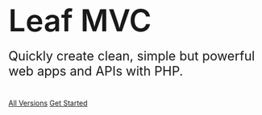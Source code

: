 <!-- markdownlint-disable no-inline-html -->
<h1 style="font-size: 60px; font-weight: 600;">
  Leaf MVC
</h1>
<p style="font-size: 25px; margin-top: -20px; margin-bottom: 40px;">
  Quickly create clean, simple but powerful web apps and APIs with PHP.
</p>

[All Versions](leaf-mvc/versions)
[Get Started](leaf-mvc/?id=leafMVC)
